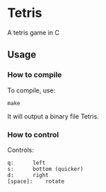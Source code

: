 # Tetris

A tetris game in C

## Usage

### How to compile
To compile, use:

    make

It will output a binary file Tetris.


### How to control

Controls:

    q: 		left
    s: 		bottom (quicker)
    d: 		right
    [space]: 	rotate